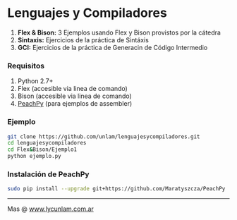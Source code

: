 # Lenguajes y Compiladores

1. **Flex & Bison:** 3 Ejemplos usando Flex y Bison provistos por la cátedra
1. **Sintaxis:** Ejercicios de la práctica de Sintáxis
1. **GCI:** Ejercicios de la práctica de Generacin de Código Intermedio

### Requisitos

1. Python 2.7+
1. Flex (accesible via linea de comando)
1. Bison (accesible via linea de comando)
1. [PeachPy](https://github.com/Maratyszcza/PeachPy) (para ejemplos de assembler)

### Ejemplo

```bash
git clone https://github.com/unlam/lenguajesycompiladores.git
cd lenguajesycompiladores
cd Flex&Bison/Ejemplo1
python ejemplo.py
```

### Instalación de PeachPy

```bash
sudo pip install --upgrade git+https://github.com/Maratyszcza/PeachPy
```

---
Mas @ www.lycunlam.com.ar
